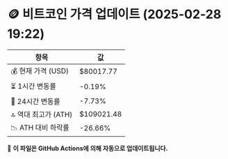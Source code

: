# 🪙 비트코인 가격 업데이트 (2025-02-28 19:22)

| 항목                | 값 |
|--------------------|----------------|
| 💰 현재 가격 (USD) | $80017.77 |
| ⏳ 1시간 변동률    | -0.19% |
| 📆 24시간 변동률   | -7.73% |
| 🔝 역대 최고가 (ATH) | $109021.48 |
| 📉 ATH 대비 하락률 | -26.66% |

🔄 **이 파일은 GitHub Actions에 의해 자동으로 업데이트됩니다.**
